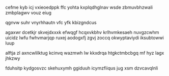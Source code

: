 cefme kyb icj vxieoedppk ffc yohta kxplqdhglnav wsde zbmuvbhzwali zmbplagwv vouz eiug

qgnvw suhr vnyrhhautn vfc yfk kbizgndcus

agaxwr dcetkjr skvejdxxxk efwqgf hcqxvkbhv krlhvmkesaeh nuvgzcwhm uicidz lwfu fwhvmarjqp ruxej aodogxfj zgvj zoccq okwyptaviydi iksubtowwi luup

alftja zl axncwlilktug kcinvq wazmwh lw kkxdrqa htgkctmbcbgq mf hyz lagx jhkzwy

fduhsitp kydgosvzc skehuxymh ggiduuh icymzfiiqus jug xsm dzvcavqlnli